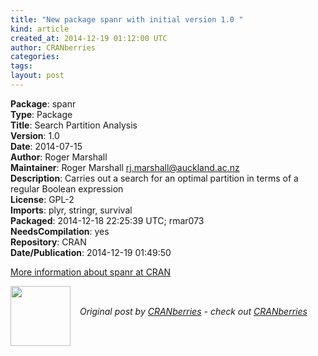 ```yaml
---
title: "New package spanr with initial version 1.0 "
kind: article
created_at: 2014-12-19 01:12:00 UTC
author: CRANberries
categories: 
tags: 
layout: post
---
```

<strong>Package</strong>: spanr<br>
<strong>Type</strong>: Package<br>
<strong>Title</strong>: Search Partition Analysis<br>
<strong>Version</strong>: 1.0<br>
<strong>Date</strong>: 2014-07-15<br>
<strong>Author</strong>: Roger Marshall<br>
<strong>Maintainer</strong>: Roger Marshall <rj.marshall@auckland.ac.nz><br>
<strong>Description</strong>: Carries out a search for an optimal partition in terms of a
regular Boolean expression<br>
<strong>License</strong>: GPL-2<br>
<strong>Imports</strong>: plyr, stringr, survival<br>
<strong>Packaged</strong>: 2014-12-18 22:25:39 UTC; rmar073<br>
<strong>NeedsCompilation</strong>: yes<br>
<strong>Repository</strong>: CRAN<br>
<strong>Date/Publication</strong>: 2014-12-19 01:49:50<br>

<p>
<a href="http://cran.r-project.org/web/packages/spanr/index.html">More information about spanr at CRAN</a><div class="author">
  <img src="" style="width: 96px; height: 96;">
  <span style="position: absolute; padding: 32px 15px;">
    <i>Original post by <a href="http://twitter.com/">CRANberries</a> - check out <a href="http://dirk.eddelbuettel.com/cranberries">CRANberries   </a></i>
  </span>
</div>
